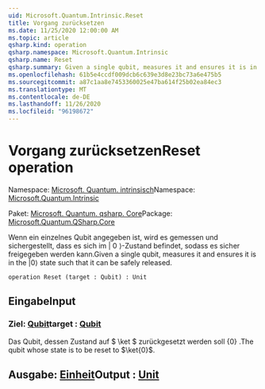 ```yaml
---
uid: Microsoft.Quantum.Intrinsic.Reset
title: Vorgang zurücksetzen
ms.date: 11/25/2020 12:00:00 AM
ms.topic: article
qsharp.kind: operation
qsharp.namespace: Microsoft.Quantum.Intrinsic
qsharp.name: Reset
qsharp.summary: Given a single qubit, measures it and ensures it is in the |0⟩ state such that it can be safely released.
ms.openlocfilehash: 61b5e4ccdf009dcb6c639e3d8e23bc73a6e475b5
ms.sourcegitcommit: a87c1aa8e7453360025e47ba614f25b02ea84ec3
ms.translationtype: MT
ms.contentlocale: de-DE
ms.lasthandoff: 11/26/2020
ms.locfileid: "96198672"
---
```

# <a name="reset-operation"></a><span data-ttu-id="82cfb-102">Vorgang zurücksetzen</span><span class="sxs-lookup"><span data-stu-id="82cfb-102">Reset operation</span></span>

<span data-ttu-id="82cfb-103">Namespace: [Microsoft. Quantum. intrinsisch](xref:Microsoft.Quantum.Intrinsic)</span><span class="sxs-lookup"><span data-stu-id="82cfb-103">Namespace: [Microsoft.Quantum.Intrinsic](xref:Microsoft.Quantum.Intrinsic)</span></span>

<span data-ttu-id="82cfb-104">Paket: [Microsoft. Quantum. qsharp. Core](https://nuget.org/packages/Microsoft.Quantum.QSharp.Core)</span><span class="sxs-lookup"><span data-stu-id="82cfb-104">Package: [Microsoft.Quantum.QSharp.Core](https://nuget.org/packages/Microsoft.Quantum.QSharp.Core)</span></span>


<span data-ttu-id="82cfb-105">Wenn ein einzelnes Qubit angegeben ist, wird es gemessen und sichergestellt, dass es sich im | 0 ⟩-Zustand befindet, sodass es sicher freigegeben werden kann.</span><span class="sxs-lookup"><span data-stu-id="82cfb-105">Given a single qubit, measures it and ensures it is in the |0⟩ state such that it can be safely released.</span></span>

```qsharp
operation Reset (target : Qubit) : Unit
```


## <a name="input"></a><span data-ttu-id="82cfb-106">Eingabe</span><span class="sxs-lookup"><span data-stu-id="82cfb-106">Input</span></span>

### <a name="target--qubit"></a><span data-ttu-id="82cfb-107">Ziel: [Qubit](xref:microsoft.quantum.lang-ref.qubit)</span><span class="sxs-lookup"><span data-stu-id="82cfb-107">target : [Qubit](xref:microsoft.quantum.lang-ref.qubit)</span></span>

<span data-ttu-id="82cfb-108">Das Qubit, dessen Zustand auf $ \ket $ zurückgesetzt werden soll {0} .</span><span class="sxs-lookup"><span data-stu-id="82cfb-108">The qubit whose state is to be reset to $\ket{0}$.</span></span>



## <a name="output--unit"></a><span data-ttu-id="82cfb-109">Ausgabe: [Einheit](xref:microsoft.quantum.lang-ref.unit)</span><span class="sxs-lookup"><span data-stu-id="82cfb-109">Output : [Unit](xref:microsoft.quantum.lang-ref.unit)</span></span>

